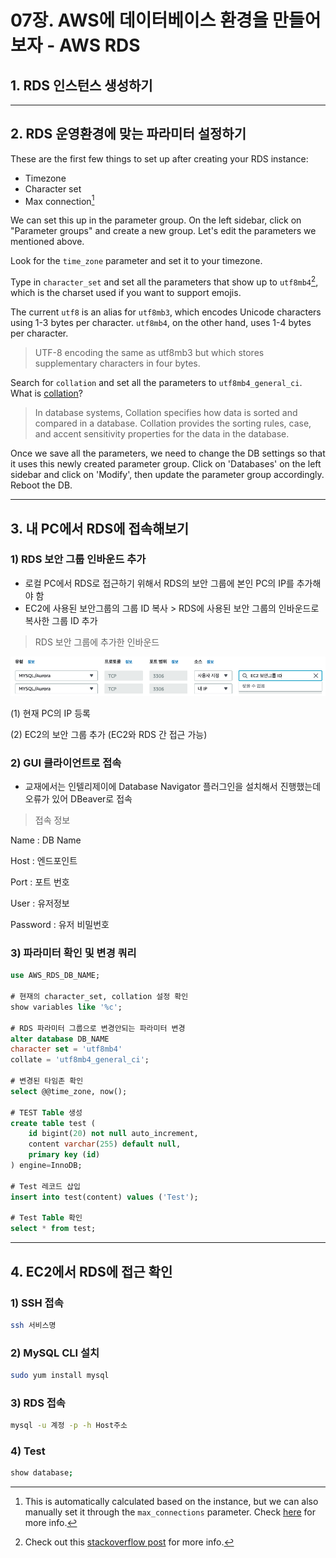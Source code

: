 # 07장. AWS에 데이터베이스 환경을 만들어보자 - AWS RDS
## 1. RDS 인스턴스 생성하기
<hr>

## 2. RDS 운영환경에 맞는 파라미터 설정하기

These are the first few things to set up after creating your RDS instance:
* Timezone
* Character set
* Max connection[^maxcon]

We can set this up in the parameter group. On the left sidebar, click on "Parameter groups" and create a new group. Let's edit the parameters we mentioned above.

Look for the `time_zone` parameter and set it to your timezone.

Type in `character_set` and set all the parameters that show up to `utf8mb4`[^utf], which is the charset used if you want to support emojis. 

The current `utf8` is an alias for `utf8mb3`, which encodes Unicode characters using 1-3 bytes per character. `utf8mb4`, on the other hand, uses 1-4 bytes per character. 

> UTF-8 encoding the same as utf8mb3 but which stores supplementary  characters in four bytes.

Search for `collation` and set all the parameters to `utf8mb4_general_ci`. What is [collation](https://database.guide/what-is-collation-in-databases/#:~:text=In%20database%20systems%2C%20Collation%20specifies,the%20data%20in%20the%20database.)?

> In database systems, Collation specifies how data is sorted and compared in a database. Collation provides the sorting rules, case, and accent sensitivity properties for the data in the database.

Once we save all the parameters, we need to change the DB settings so that it uses this newly created parameter group. Click on 'Databases' on the left sidebar and click on 'Modify', then update the parameter group accordingly. Reboot the DB. 


[^maxcon]: This is automatically calculated based on the instance, but we can also manually set it through the `max_connections` parameter. Check [here](https://docs.aws.amazon.com/AmazonRDS/latest/UserGuide/CHAP_Limits.html#RDS_Limits.MaxConnections) for more info.
[^utf]: Check out this [stackoverflow post](https://stackoverflow.com/questions/30074492/what-is-the-difference-between-utf8mb4-and-utf8-charsets-in-mysql) for more info.
<hr>

## 3. 내 PC에서 RDS에 접속해보기
### 1) RDS 보안 그룹 인바운드 추가

- 로컬 PC에서 RDS로 접근하기 위해서 RDS의 보안 그룹에 본인 PC의 IP를 추가해야 함
- EC2에 사용된 보안그룹의 그룹 ID 복사 > RDS에 사용된 보안 그룹의 인바운드로 복사한 그룹 ID 추가

> RDS 보안 그룹에 추가한 인바운드
> 

![](https://github.com/dheldh77/groupstudy_samsung_mechatronics_euv/blob/master/vue_spring_aws/2022_03_28/SecurityGroup.png)

(1) 현재 PC의 IP 등록

(2) EC2의 보안 그룹 추가 (EC2와 RDS 간 접근 가능)

### 2) GUI 클라이언트로 접속

- 교재에서는 인텔리제이에 Database Navigator 플러그인을 설치해서 진행했는데 오류가 있어 DBeaver로 접속

> 접속 정보
> 

Name : DB Name

Host : 엔드포인트

Port : 포트 번호

User : 유저정보

Password : 유저 비밀번호

### 3) 파라미터 확인 및 변경 쿼리

```sql
use AWS_RDS_DB_NAME;

# 현재의 character_set, collation 설정 확인
show variables like '%c'; 

# RDS 파라미터 그룹으로 변경안되는 파라미터 변경
alter database DB_NAME
character set = 'utf8mb4'
collate = 'utf8mb4_general_ci';

# 변경된 타임존 확인
select @@time_zone, now();

# TEST Table 생성
create table test (
	id bigint(20) not null auto_increment,
	content varchar(255) default null,
	primary key (id)
) engine=InnoDB;

# Test 레코드 삽입
insert into test(content) values ('Test');

# Test Table 확인
select * from test;
```
<hr>

## 4. EC2에서 RDS에 접근 확인
### 1) SSH 접속

```bash
ssh 서비스명
```

### 2) MySQL CLI 설치

```bash
sudo yum install mysql
```

### 3) RDS 접속

```bash
mysql -u 계정 -p -h Host주소
```

### 4) Test

```bash
show database;
```
